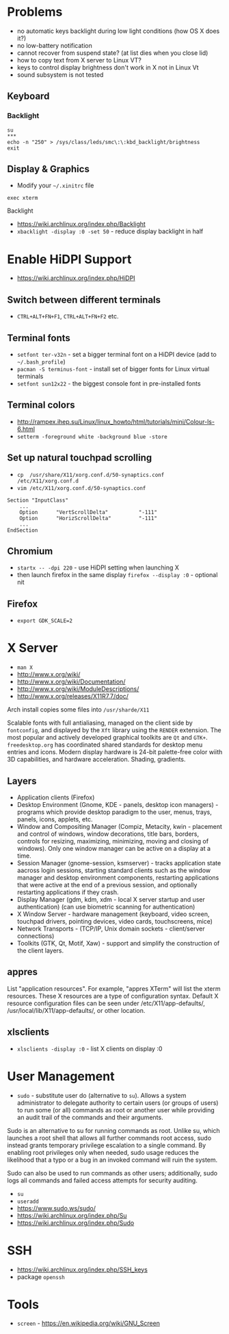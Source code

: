 # Problems
- no automatic keys backlight during low light conditions (how OS X does it?)
- no low-battery notification
- cannot recover from suspend state? (at list dies when you close lid)
- how to copy text from X server to Linux VT?
- keys to control display brightness don't work in X not in Linux Vt
- sound subsystem is not tested

## Keyboard
### Backlight
```
su
***
echo -n "250" > /sys/class/leds/smc\:\:kbd_backlight/brightness
exit
```


## Display & Graphics
- Modify your `~/.xinitrc` file
```
exec xterm
```

Backlight
- https://wiki.archlinux.org/index.php/Backlight
- `xbacklight -display :0 -set 50` - reduce display backlight in half

# Enable HiDPI Support
- https://wiki.archlinux.org/index.php/HiDPI

## Switch between different terminals
- `CTRL+ALT+FN+F1`, `CTRL+ALT+FN+F2` etc.

## Terminal fonts
- `setfont ter-v32n` - set a bigger terminal font on a HiDPI device (add to `~/.bash_profile`)
- `pacman -S terminus-font` - install set of bigger fonts for Linux virtual terminals
- `setfont sun12x22`  - the biggest console font in pre-installed fonts

## Terminal colors
- http://rampex.ihep.su/Linux/linux_howto/html/tutorials/mini/Colour-ls-6.html
- `setterm -foreground white -background blue -store`

## Set up natural touchpad scrolling
- `cp  /usr/share/X11/xorg.conf.d/50-synaptics.conf /etc/X11/xorg.conf.d`
- `vim /etc/X11/xorg.conf.d/50-synaptics.conf`

```
Section "InputClass"
    ...
    Option      "VertScrollDelta"          "-111"
    Option      "HorizScrollDelta"         "-111"
    ...
EndSection
```

## Chromium
- `startx -- -dpi 220` - use HiDPI setting when launching X
- then launch firefox in the same display `firefox --display :0` - optional nit

## Firefox
- `export GDK_SCALE=2`

# X Server
- `man X` 
- http://www.x.org/wiki/
- http://www.x.org/wiki/Documentation/
- http://www.x.org/wiki/ModuleDescriptions/
- http://www.x.org/releases/X11R7.7/doc/
 
Arch install copies some files into `/usr/sharde/X11`

Scalable fonts with full antialiasing, managed on the client side by `fontconfig`, and displayed by the `Xft` library using the `RENDER` extension. The most popular and actively developed graphical toolkits are `Qt` and `GTK+`. `freedesktop.org` has coordinated shared standards for desktop menu entries and icons. Modern display hardware is 24-bit palette-free color wiith 3D capabilities, and hardware acceleration. Shading, gradients.

## Layers
- Application clients (Firefox)
- Desktop Environment (Gnome, KDE - panels, desktop icon managers) - programs which provide desktop paradigm to the user, menus, trays, panels, icons, applets, etc.
- Window and Compositing Manager (Compiz, Metacity, kwin - placement and control of windows, window decorations, title bars, borders, controls for resizing, maximizing, minimizing, moving and closing of windows). Only one window manager can be active on a display at a time.
- Session Manager (gnome-session, ksmserver) - tracks application state aacross login sessions, starting standard clients such as the window manager and desktop environment components, restarting applications that were active at the end of a previous session, and optionally restarting applications if they crash.
- Display Manager (gdm, kdm, xdm - local X server startup and user authentication) (can use biometric scanning for authentication)
- X Window Server - hardware management (keyboard, video screen, touchpad drivers, pointing devices, video cards, touchscreens, mice)
- Network Transports - (TCP/IP, Unix domain sockets - client/server connections)
- Toolkits (GTK, Qt, Motif, Xaw) - support and simplify the construction of the client layers.

## appres

List "application resources". For example, "appres XTerm" will list the xterm resources. These X resources are a type of configuration syntax. Default X resource configuration files can be seen under /etc/X11/app-defaults/, /usr/local/lib/X11/app-defaults/, or other location.

## xlsclients
- `xlsclients -display :0` - list X clients on display :0

# User Management
- `sudo` - substitute user do (alternative to `su`). Allows a system administrator to delegate authority to certain users (or groups of users) to run some (or all) commands as root or another user while providing an audit trail of the commands and their arguments. 
 
Sudo is an alternative to su for running commands as root. Unlike su, which launches a root shell that allows all further commands root access, sudo instead grants temporary privilege escalation to a single command. By enabling root privileges only when needed, sudo usage reduces the likelihood that a typo or a bug in an invoked command will ruin the system.

Sudo can also be used to run commands as other users; additionally, sudo logs all commands and failed access attempts for security auditing. 

- `su`
- `useradd`
- https://www.sudo.ws/sudo/
- https://wiki.archlinux.org/index.php/Su
- https://wiki.archlinux.org/index.php/Sudo

# SSH
- https://wiki.archlinux.org/index.php/SSH_keys
- package `openssh`

# Tools
- `screen` - https://en.wikipedia.org/wiki/GNU_Screen

